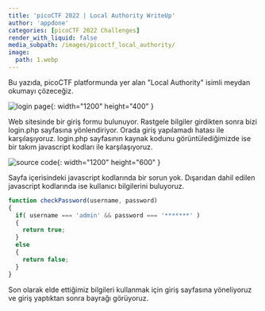 ```yaml
---
title: 'picoCTF 2022 | Local Authority WriteUp'
author: 'appdone'
categories: [picoCTF 2022 Challenges]
render_with_liquid: false
media_subpath: /images/picoctf_local_authority/
image:
  path: 1.webp
---
```


Bu yazıda, picoCTF platformunda yer alan "Local Authority" isimli meydan okumayı çözeceğiz.

![login page](1.webp){: width="1200" height="400" }

Web sitesinde bir giriş formu bulunuyor. Rastgele bilgiler girdikten sonra bizi login.php sayfasına yönlendiriyor. Orada giriş yapılamadı hatası ile karşılaşıyoruz. login.php sayfasının kaynak kodunu görüntülediğimizde ise bir takım javascript kodları ile karşılaşıyoruz.

![source code](2.webp){: width="1200" height="600" }

Sayfa içerisindeki javascript kodlarında bir sorun yok. Dışarıdan dahil edilen javascript kodlarında ise kullanıcı bilgilerini buluyoruz.

```js
function checkPassword(username, password)
{
  if( username === 'admin' && password === '*******' )
  {
    return true;
  }
  else
  {
    return false;
  }
}
```

Son olarak elde ettiğimiz bilgileri kullanmak için giriş sayfasına yöneliyoruz ve giriş yaptıktan sonra bayrağı görüyoruz.
